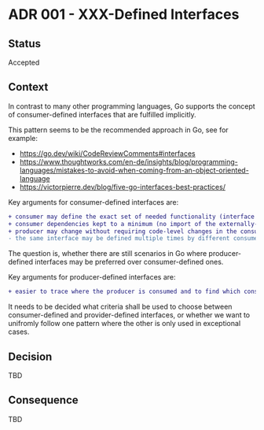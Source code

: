 # ADR 001 - XXX-Defined Interfaces

## Status

Accepted

## Context

In contrast to many other programming languages, Go supports the concept of consumer-defined interfaces that are fulfilled implicitly.

This pattern seems to be the recommended approach in Go, see for example:

- https://go.dev/wiki/CodeReviewComments#interfaces
- https://www.thoughtworks.com/en-de/insights/blog/programming-languages/mistakes-to-avoid-when-coming-from-an-object-oriented-language
- https://victorpierre.dev/blog/five-go-interfaces-best-practices/

Key arguments for consumer-defined interfaces are:

```diff
+ consumer may define the exact set of needed functionality (interface segregation)
+ consumer dependencies kept to a minimum (no import of the externally-defined interface)
+ producer may change without requiring code-level changes in the consumer (e.g., use adaptor to make it comply to the old interface)
- the same interface may be defined multiple times by different consumers
```

The question is, whether there are still scenarios in Go where producer-defined interfaces may be preferred over consumer-defined ones.

Key arguments for producer-defined interfaces are:

```diff
+ easier to trace where the producer is consumed and to find which consumers will break upon changes of the producer
```

It needs to be decided what criteria shall be used to choose between consumer-defined and provider-defined interfaces, or whether we want to unifromly follow one pattern where the other is only used in exceptional cases.

## Decision

TBD

## Consequence

TBD
